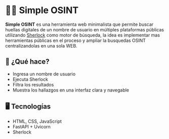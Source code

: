 # 🕵️‍♂️ Simple OSINT

**Simple OSINT** es una herramienta web minimalista que permite buscar huellas digitales de un nombre de usuario en múltiples plataformas públicas utilizando [Sherlock](https://github.com/sherlock-project/sherlock) como motor de búsqueda, la idea es implementar mas herramientas públicas en el proceso y ampliar la busquedas OSINT centralizandolas en una sola WEB.

## 🔎 ¿Qué hace?

- Ingresa un nombre de usuario
- Ejecuta Sherlock 
- Filtra los resultados 
- Muestra los hallazgos en una interfaz clara y navegable

## 🖥️ Tecnologías

-  HTML, CSS, JavaScript
-  FastAPI + Uvicorn
-  Sherlock

